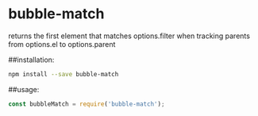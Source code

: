 # bubble-match
returns the first element that matches options.filter when tracking parents from options.el to options.parent

##installation:
```sh
npm install --save bubble-match
```

##usage:
```js
const bubbleMatch = require('bubble-match');
```
